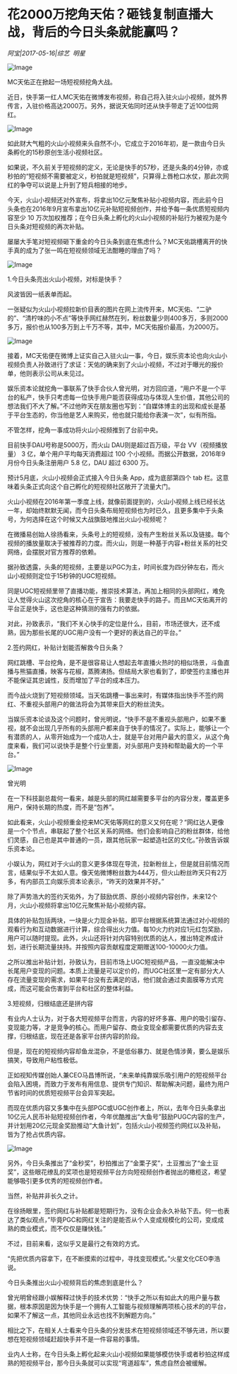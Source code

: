 # 花2000万挖角天佑？砸钱复制直播大战，背后的今日头条就能赢吗？

*阿宝|2017-05-16|综艺 
                                                明星*

![Image](http://static.ylzbl.com/uploads/ueditor/php/upload/image/20170717/1500275261205119.jpeg)

MC天佑正在掀起一场短视频挖角大战。

近日，快手第一红人MC天佑在微博发布视频，称自己将入驻火山小视频，就外界传言，入驻价格高达2000万。另外，据说天佑同时还从快手带走了近100位网红。

![Image](http://p3.pstatp.com/large/213b000018ed69a079f9)

如此财大气粗的火山小视频来头自然不小，它成立于2016年初，是一款由今日头条孵化的15秒原创生活小视频社区。

如果说，不久前关于短视频的定义，无论是快手的57秒，还是头条的4分钟，亦或秒拍的“短视频不需要被定义，秒拍就是短视频”，只算得上唇枪口水仗，那此次网红的争夺可以说是上升到了短兵相接的地步。

今天，火山小视频还对外宣布，将拿出10亿元聚焦补贴小视频内容，而此前今日头条也在2016年9月宣布拿出10亿元补贴短视频创作，并给予每一条优质短视频内容至少 10 万次加权推荐；在今日头条上孵化的火山小视频的补贴行为被视为是今日头条对短视频的再次补贴。

屡屡大手笔对短视频砸下重金的今日头条到底在焦虑什么？MC天佑跳槽离开的快手真的成为了张一鸣在短视频领域无法酣睡的理由了吗？

![Image](http://p1.pstatp.com/large/21340003d59562517735)

1.今日头条亮出火山小视频，对标是快手？

风波皆因一纸表单而起。

一张疑似为火山小视频拉新价目表的图片在网上流传开来，MC天佑、“二驴的”、“清柠味的小不点”等快手网红赫然在列，粉丝数量少则400多万，多则2000多万，报价也从100多万到上千万不等，其中，MC天佑报价最高，为2000万。

![Image](http://p1.pstatp.com/large/212f0003d6ffa32e07f6)

接着，MC天佑便在微博上证实自己入驻火山一事，今日，娱乐资本论也向火山小视频负责人孙致进行了求证：天佑的确来到了火山小视频，不过对于曝光的报价单，他则表示公司从未见过。

娱乐资本论就挖角一事联系了快手合伙人曾光明，对方回应道，“用户不是一个平台的私产，快手只考虑每一位快手用户能否获得成功与体现人生价值，其他公司的想法我们不大了解。”不过他昨天在朋友圈也写到：“自媒体博主的出现和成长是基于平台生态的，你当他是艺人来购买，他也就只能给你表演一次”，似有所指。

不管怎样，挖角一事成功将火山小视频推到了台前中央。

目前快手DAU号称是5000万，而火山 DAU则是超过百万级，平台 VV（视频播放量） 3 亿，单个用户平均每天消费超过 100 个小视频。而据公开数据，2016年9月份今日头条注册用户 5.8 亿，DAU 超过 6300 万。

预计5月底，火山小视频会正式接入今日头条 App，成为底部第四个 tab 栏。这意味着头条正式向这个自己孵化的短视频社区敞开了流量大门。

火山小视频在2016年第一季度上线，就像前面提到的，火山小视频上线已经长达一年，却始终默默无闻，而今日头条布局短视频也为时已久，且更多集中于头条号，为何选择在这个时候又大战旗鼓地推出火山小视频呢？

在微播易创始人徐扬看来，头条号上的短视频，没有产生粉丝关系以及链接。每个视频的播放量取决于被推荐的力度。而火山，则是一种基于内容+粉丝关系的社交网络，会摆脱对官方推荐的依赖。

据孙致透露，头条的短视频，主要是以PGC为主，时间长度为四分钟左右，而火山小视频则定位于15秒钟的UGC短视频。

同是UGC短视频里带了直播功能，推崇技术算法，再加上相同的头部网红，难免让人觉得火山这次挖角的核心在于宣告：我要走快手的路子。而且MC天佑离开的平台正是快手，这也是这种猜测的强有力的依据。

对此，孙致表示，“我们不关心快手的定位是什么，目前，市场还很大，还不成熟，因为那些长尾的UGC用户没有一个更好的表达自己的平台。”

2.签约网红，补贴计划能否解救今日头条？

网红跳槽、平台挖角，是不是很容易让人想起去年直播火热时的相似场景，斗鱼直播与熊猫直播，映客与花椒，蒸腾沸扬。但结局大家也看到了，即使签约主播也并不能保证其忠诚性，反而增加了平台的成本压力。

而今战火烧到了短视频领域。当天佑跳槽一事出来时，有媒体指出快手不签约网红、不重视头部用户的做法将会为其带来巨大的粉丝流失。

当娱乐资本论谈及这个问题时，曾光明说，“快手不是不重视头部用户，如果不重视，就不会出现几乎所有的头部用户都来自于快手的情况了。实际上，能够让一个有潜质的人，从零开始成为一个成功人士，就是平台对用户最大的意义，从这个角度来看，我们可以说快手是整个行业里面，对头部用户支持和帮助最大的一个平台。”

![Image](http://p1.pstatp.com/large/21370000daeaedecdca2)

曾光明

在一下科技副总裁何一看来，越是头部的网红越需要多平台的内容分发，覆盖更多用户，保持长期的热度，而不是“包养”。

如此看来，火山小视频重金挖来MC天佑等网红的意义又何在呢？“网红达人更像是一个个节点，串联起了整个社区关系的网络。他们会影响自己的粉丝群体，给他们灵感，自己也是其中普通的一员，跟其他玩家一起塑造社区的文化。”孙致告诉娱乐资本论。

小娱认为，网红对于火山的意义更多体现在导流，拉新粉丝上，但是就目前情况而言，结果似乎不太如人意。像天佑微博粉丝数为444万，但火山粉丝昨天只有2万多，有内部员工向娱乐资本论表示，“昨天的效果并不好。”

除了声势浩大的签约天佑外，为了鼓励优质、原创小视频内容创作，未来12个月，火山小视频将拿出10亿元聚焦补贴小视频内容。

具体的补贴包括两块，一块是火力现金补贴，即平台根据系统算法通过对小视频的观看行为和互动数据进行计算，综合得出火力值。每10火力约对应1元红包奖励，用户可以随时提现。此外，火山还将针对内容特别优质的达人，推出特定养成计划，进行长期流量扶持。并按照内容贡献程度定期赠送100-10000火力值。

之所以推出补贴计划，孙致认为，目前市场上UGC短视频产品，一直没能解决中长尾用户变现的问题。本质上流量是可以定价的，而UGC社区里一定有部分大人存在流量变现的需求，如果平台没有去满足的话，他们就会通过卖面膜等方式完成，而这可能会伤害到平台和社区的整体利益。

3.短视频，归根结底还是拼内容

有业内人士认为，对于各大短视频平台而言，内容的好坏多寡、用户的吸引留存、变现能力等，才是竞争的核心。而用户留存、商业变现全都需要优质的内容去支撑，归根结底，现在还是各家平台拼内容的阶段。

但是，现在的短视频内容却鱼龙混杂，不是低俗暴力、就是色情涉黄，要么是娱乐搞笑，导致用户粘性极低。

正如视知传媒创始人兼CEO马昌博所说，“未来单纯靠娱乐吸引用户的短视频平台会陷入困境，而致力于发布有用信息、提供专门知识、帮助解决问题，最终为用户节省时间的优质短视频平台会异军突起。

而现在优质内容又多集中在头部PGC或UGC创作者上，所以，去年今日头条拿出10亿元人民币补贴短视频创作者，今年优酷推出“大鱼号”鼓励PUGC内容的生产，并计划用20亿元现金奖励推动“大鱼计划”，包括火山小视频签约网红以及补贴，皆为了抢占优质内容。

![Image](http://p9.pstatp.com/large/212e000677d0d17c2de8)

另外，今日头条推出了“金秒奖”，秒拍推出了“金栗子奖”，土豆推出了“金土豆奖”，这些眼花缭乱的奖项也是短视频平台方向短视频创作者抛出的橄榄这，希望能够吸引更多优秀的短视频创作者。

当然，补贴并非长久之计。

在徐扬眼里，签约网红与补贴都是短期行为，没有企业会永久补贴下去。何一也表达了类似观点，”毕竟PGC和网红关注的是能否从个人变成规模化的公司，变成成熟的商业模式，而不仅仅是赚快钱。”

不过，目前来看，这似乎又是最行之有效的方式。

“先把优质内容拿下，在不断摸索的过程中，寻找变现模式。”火星文化CEO李浩说。

今日头条推出火山小视频背后的焦虑到底是什么？

曾光明曾经跟小娱解释过快手的技术优势：“快手之所以有如此大的用户量与数据，根本原因是因为快手是一个拥有人工智能与视频理解两项核心技术的的平台，如果不了解这一点，其他同业永远也找不到解题方向。”

相比之下，在相关人士看来今日头条的分发技术在短视频领域还不够先进，所以要想在短视频领域赶超快手并不是一件容易的事情。

业内人士称，在今日头条上孵化起来火山小视频如果能够模仿快手或者秒拍这样成熟的短视频平台，那今日头条就可以实现“弯道超车”，焦虑自然会被缓解。

